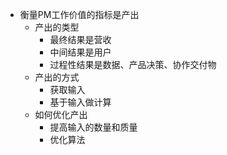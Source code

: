 - 衡量PM工作价值的指标是产出 
	- 产出的类型
		- 最终结果是营收
		- 中间结果是用户
		- 过程性结果是数据、产品决策、协作交付物
	- 产出的方式
		- 获取输入
		- 基于输入做计算
	- 如何优化产出
		- 提高输入的数量和质量
		- 优化算法
